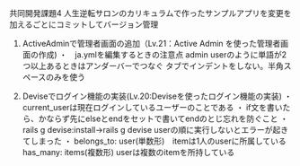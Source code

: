 共同開発課題4
人生逆転サロンのカリキュラムで作ったサンプルアプリを変更を加えるごとにコミットしてバージョン管理

1. ActiveAdminで管理者画面の追加（Lv.21：Active Admin を使った管理者画面の作成)
   ・　ja.ymlを編集するときの注意点
        admin userのように単語が2つ以上あるときはアンダーバーでつなぐ
        タブでインデントをしない。半角スペースのみを使う

2. Deviseでログイン機能の実装(Lv.20:Deviseを使ったログイン機能の実装)
  ・ current_userは現在ログインしているユーザーのことである
  ・ if文を書いたら、かならず先にelseとendをセットで書いてendのとじ忘れを防ぐこと
  ・ rails g devise:install→rails g devise userの順に実行しないとエラーが起きてしまった
  ・ belongs_to: user(単数形)　itemは1人のuserに所属している
     has_many: items(複数形)   userは複数のitemを所持している
